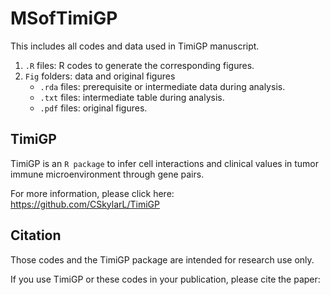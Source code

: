 # MSofTimiGP
This includes all codes and data used in TimiGP manuscript.
  1. `.R` files: R codes to generate the corresponding figures.
  2. `Fig` folders: data and original figures
     - `.rda` files: prerequisite or intermediate data during analysis.
     - `.txt` files: intermediate table during analysis.
     - `.pdf` files: original figures.

## TimiGP 

TimiGP is an `R package` to infer cell interactions and clinical values in tumor immune microenvironment through gene pairs.

For more information, please click here: https://github.com/CSkylarL/TimiGP

## Citation
Those codes and the TimiGP package are intended for research use only. 

If you use TimiGP or these codes in your publication, please cite the paper: 
